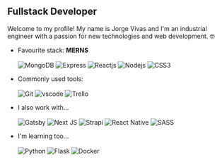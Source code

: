 <h2>Fullstack Developer</h2> 

<p>Welcome to my profile! My name is Jorge Vivas and I'm an industrial engineer with a passion for new technologies and web development.  🤓 </p>

 - Favourite stack: **MERNS**<br><br>
 ![MongoDB](https://img.shields.io/badge/MongoDB-4EA94B?style=for-the-badge&logo=mongodb&logoColor=white)
 ![Express](https://img.shields.io/badge/Express.js-404D59?style=for-the-badge)
 ![Reactjs](https://img.shields.io/badge/React-20232A?style=for-the-badge&logo=react&logoColor=61DAFB)
 ![Nodejs](https://img.shields.io/badge/Node.js-43853D?style=for-the-badge&logo=node.js&logoColor=white)
 ![CSS3](https://img.shields.io/badge/css3-%231572B6.svg?style=for-the-badge&logo=css3&logoColor=white)
 
 - Commonly used tools:<br><br>
 ![Git](https://img.shields.io/badge/git-%23F05033.svg?style=for-the-badge&logo=git&logoColor=white)
 ![vscode](https://img.shields.io/badge/Visual_Studio-5C2D91?style=for-the-badge&logo=visual%20studio&logoColor=white)
 ![Trello](https://img.shields.io/badge/Trello-0052CC?style=for-the-badge&logo=trello&logoColor=white)
 
 - I also work with... <br><br>
 ![Gatsby](https://img.shields.io/badge/Gatsby-%23663399.svg?style=for-the-badge&logo=gatsby&logoColor=white)
 ![Next JS](https://img.shields.io/badge/Next-black?style=for-the-badge&logo=next.js&logoColor=white)
 ![Strapi](https://img.shields.io/badge/strapi-%232E7EEA.svg?style=for-the-badge&logo=strapi&logoColor=white)
 ![React Native](https://img.shields.io/badge/react_native-%2320232a.svg?style=for-the-badge&logo=react&logoColor=%2361DAFB)
 ![SASS](https://img.shields.io/badge/SASS-hotpink.svg?style=for-the-badge&logo=SASS&logoColor=white)
 
 - I'm learning too...  <br><br>
 ![Python](https://img.shields.io/badge/python-3670A0?style=for-the-badge&logo=python&logoColor=ffdd54)
 ![Flask](https://img.shields.io/badge/flask-%23000.svg?style=for-the-badge&logo=flask&logoColor=white)
 ![Docker](https://img.shields.io/badge/docker-%230db7ed.svg?style=for-the-badge&logo=docker&logoColor=white)
 
 
